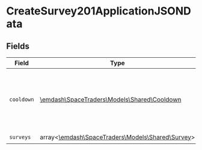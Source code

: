 # CreateSurvey201ApplicationJSONData


## Fields

| Field                                                                             | Type                                                                              | Required                                                                          | Description                                                                       |
| --------------------------------------------------------------------------------- | --------------------------------------------------------------------------------- | --------------------------------------------------------------------------------- | --------------------------------------------------------------------------------- |
| `cooldown`                                                                        | [\emdash\SpaceTraders\Models\Shared\Cooldown](../../models/shared/Cooldown.md)    | :heavy_check_mark:                                                                | A cooldown is a period of time in which a ship cannot perform certain actions.    |
| `surveys`                                                                         | array<[\emdash\SpaceTraders\Models\Shared\Survey](../../models/shared/Survey.md)> | :heavy_check_mark:                                                                | N/A                                                                               |
